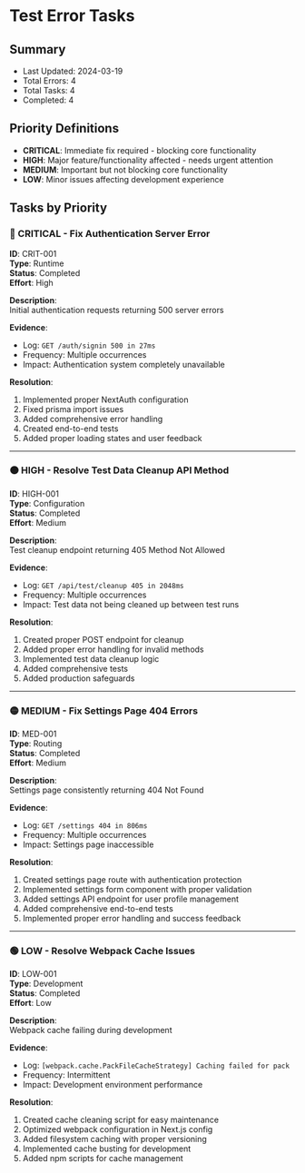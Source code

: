 # Test Error Tasks

## Summary
- Last Updated: 2024-03-19
- Total Errors: 4
- Total Tasks: 4
- Completed: 4

## Priority Definitions
- **CRITICAL**: Immediate fix required - blocking core functionality
- **HIGH**: Major feature/functionality affected - needs urgent attention
- **MEDIUM**: Important but not blocking core functionality
- **LOW**: Minor issues affecting development experience

## Tasks by Priority

### 🔴 CRITICAL - Fix Authentication Server Error
**ID**: CRIT-001  
**Type**: Runtime  
**Status**: Completed  
**Effort**: High  

**Description**:  
Initial authentication requests returning 500 server errors

**Evidence**:
- Log: `GET /auth/signin 500 in 27ms`
- Frequency: Multiple occurrences
- Impact: Authentication system completely unavailable

**Resolution**:
1. Implemented proper NextAuth configuration
2. Fixed prisma import issues
3. Added comprehensive error handling
4. Created end-to-end tests
5. Added proper loading states and user feedback

---

### 🟠 HIGH - Resolve Test Data Cleanup API Method
**ID**: HIGH-001  
**Type**: Configuration  
**Status**: Completed  
**Effort**: Medium  

**Description**:  
Test cleanup endpoint returning 405 Method Not Allowed

**Evidence**:
- Log: `GET /api/test/cleanup 405 in 2048ms`
- Frequency: Multiple occurrences
- Impact: Test data not being cleaned up between test runs

**Resolution**:
1. Created proper POST endpoint for cleanup
2. Added proper error handling for invalid methods
3. Implemented test data cleanup logic
4. Added comprehensive tests
5. Added production safeguards

---

### 🟡 MEDIUM - Fix Settings Page 404 Errors
**ID**: MED-001  
**Type**: Routing  
**Status**: Completed  
**Effort**: Medium  

**Description**:  
Settings page consistently returning 404 Not Found

**Evidence**:
- Log: `GET /settings 404 in 806ms`
- Frequency: Multiple occurrences
- Impact: Settings page inaccessible

**Resolution**:
1. Created settings page route with authentication protection
2. Implemented settings form component with proper validation
3. Added settings API endpoint for user profile management
4. Added comprehensive end-to-end tests
5. Implemented proper error handling and success feedback

---

### 🟢 LOW - Resolve Webpack Cache Issues
**ID**: LOW-001  
**Type**: Development  
**Status**: Completed  
**Effort**: Low  

**Description**:  
Webpack cache failing during development

**Evidence**:
- Log: `[webpack.cache.PackFileCacheStrategy] Caching failed for pack`
- Frequency: Intermittent
- Impact: Development environment performance

**Resolution**:
1. Created cache cleaning script for easy maintenance
2. Optimized webpack configuration in Next.js config
3. Added filesystem caching with proper versioning
4. Implemented cache busting for development
5. Added npm scripts for cache management 